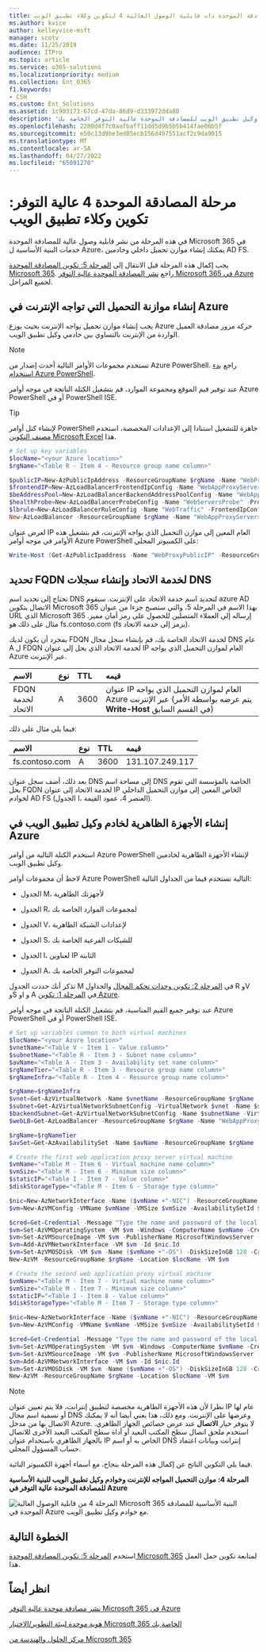 ```yaml
---
title: مرحلة المصادقة الموحدة ذات قابلية الوصول العالية 4 لتكوين وكلاء تطبيق الويب
ms.author: kvice
author: kelleyvice-msft
manager: scotv
ms.date: 11/25/2019
audience: ITPro
ms.topic: article
ms.service: o365-solutions
ms.localizationpriority: medium
ms.collection: Ent_O365
f1.keywords:
- CSH
ms.custom: Ent_Solutions
ms.assetid: 1c903173-67cd-47da-86d9-d333972dda80
description: 'ملخص: تكوين خوادم وكيل تطبيق الويب للمصادقة الموحدة عالية التوفر الخاصة بك Microsoft 365 في Microsoft Azure.'
ms.openlocfilehash: 2200d4f7c0aafbaff11dd5d9b5b5b414fae06b5f
ms.sourcegitcommit: e50c13d9be3ed05ecb156d497551acf2c9da9015
ms.translationtype: MT
ms.contentlocale: ar-SA
ms.lasthandoff: 04/27/2022
ms.locfileid: "65091270"
---
```

# <a name="high-availability-federated-authentication-phase-4-configure-web-application-proxies"></a>مرحلة المصادقة الموحدة 4 عالية التوفر: تكوين وكلاء تطبيق الويب

في هذه المرحلة من نشر قابلية وصول عالية للمصادقة الموحدة Microsoft 365 في خدمات البنية الأساسية ل Azure، يمكنك إنشاء موازن تحميل داخلي وخادمين AD FS.
  
يجب إكمال هذه المرحلة قبل الانتقال إلى [المرحلة 5: تكوين المصادقة الموحدة Microsoft 365](high-availability-federated-authentication-phase-5-configure-federated-authentic.md). راجع [نشر المصادقة الموحدة عالية التوفر Microsoft 365 في Azure](deploy-high-availability-federated-authentication-for-microsoft-365-in-azure.md) لجميع المراحل.
  
## <a name="create-the-internet-facing-load-balancer-in-azure"></a>إنشاء موازنة التحميل التي تواجه الإنترنت في Azure

يجب إنشاء موازن تحميل يواجه الإنترنت بحيث يوزع Azure حركة مرور مصادقة العميل الواردة من الإنترنت بالتساوي بين خادمي وكيل تطبيق الويب.
  
> [!NOTE]
> تستخدم مجموعات الأوامر التالية أحدث إصدار من Azure PowerShell. راجع [بدء استخدام Azure PowerShell](/powershell/azure/get-started-azureps). 
  
عند توفير قيم الموقع ومجموعة الموارد، قم بتشغيل الكتلة الناتجة في موجه أوامر Azure PowerShell أو في PowerShell ISE.
  
> [!TIP]
> لإنشاء كتل أوامر PowerShell جاهزة للتشغيل استنادا إلى الإعدادات المخصصة، استخدم [مصنف التكوين Microsoft Excel](https://github.com/MicrosoftDocs/OfficeDocs-Enterprise/raw/live/Enterprise/downloads/O365FedAuthInAzure_Config.xlsx) هذا. 

```powershell
# Set up key variables
$locName="<your Azure location>"
$rgName="<Table R - Item 4 - Resource group name column>"

$publicIP=New-AzPublicIpAddress -ResourceGroupName $rgName -Name "WebProxyPublicIP" -Location $LocName -AllocationMethod "Static"
$frontendIP=New-AzLoadBalancerFrontendIpConfig -Name "WebAppProxyServers-LBFE" -PublicIpAddress $publicIP
$beAddressPool=New-AzLoadBalancerBackendAddressPoolConfig -Name "WebAppProxyServers-LBBE"
$healthProbe=New-AzLoadBalancerProbeConfig -Name "WebServersProbe" -Protocol "TCP" -Port 443 -IntervalInSeconds 15 -ProbeCount 2
$lbrule=New-AzLoadBalancerRuleConfig -Name "WebTraffic" -FrontendIpConfiguration $frontendIP -BackendAddressPool $beAddressPool -Probe $healthProbe -Protocol "TCP" -FrontendPort 443 -BackendPort 443
New-AzLoadBalancer -ResourceGroupName $rgName -Name "WebAppProxyServers" -Location $locName -LoadBalancingRule $lbrule -BackendAddressPool $beAddressPool -Probe $healthProbe -FrontendIpConfiguration $frontendIP
```

لعرض عنوان IP العام المعين إلى موازن التحميل الذي يواجه الإنترنت، قم بتشغيل هذه الأوامر في موجه أوامر Azure PowerShell على الكمبيوتر المحلي:
  
```powershell
Write-Host (Get-AzPublicIpaddress -Name "WebProxyPublicIP" -ResourceGroup $rgName).IPAddress
```

## <a name="determine-your-federation-service-fqdn-and-create-dns-records"></a>تحديد FQDN لخدمة الاتحاد وإنشاء سجلات DNS

تحتاج إلى تحديد اسم DNS لتحديد اسم خدمة الاتحاد على الإنترنت. سيقوم azure AD الاتصال بتكوين Microsoft 365 بهذا الاسم في المرحلة 5، والتي ستصبح جزءا من عنوان URL الذي Microsoft 365 إرساله إلى العملاء المتصلين للحصول على رمز أمان مميز. مثال على ذلك هو fs.contoso.com (fs يرمز إلى خدمة الاتحاد).
  
بمجرد أن يكون لديك FDQN لخدمة الاتحاد الخاصة بك، قم بإنشاء سجل مجال DNS عام A ل FDQN لخدمة الاتحاد الذي يحل إلى عنوان IP العام لموازن التحميل الذي يواجه Azure عبر الإنترنت.
  
|**الاسم**|**نوع**|**TTL**|**قيمه**|
|:-----|:-----|:-----|:-----|
|FDQN لخدمة الاتحاد  <br/> |A  <br/> |3600  <br/> |عنوان IP العام لموازن التحميل الذي يواجه Azure عبر الإنترنت (يتم عرضه بواسطة الأمر **Write-Host** في القسم السابق) <br/> |
   
فيما يلي مثال على ذلك:
  
|**الاسم**|**نوع**|**TTL**|**قيمه**|
|:-----|:-----|:-----|:-----|
|fs.contoso.com  <br/> |A  <br/> |3600  <br/> |131.107.249.117  <br/> |
   
بعد ذلك، أضف سجل عنوان DNS إلى مساحة اسم DNS الخاصة بالمؤسسة التي تقوم بحل FQDN لخدمة الاتحاد إلى عنوان IP الخاص المعين إلى موازن التحميل الداخلي لخوادم AD FS (الجدول I، العنصر 4، عمود القيمة).
  
## <a name="create-the-web-application-proxy-server-virtual-machines-in-azure"></a>إنشاء الأجهزة الظاهرية لخادم وكيل تطبيق الويب في Azure

استخدم الكتلة التالية من أوامر Azure PowerShell لإنشاء الأجهزة الظاهرية لخادمين وكيل تطبيق الويب. 
  
لاحظ أن مجموعات أوامر Azure PowerShell التالية تستخدم قيما من الجداول التالية:
  
- الجدول M، لأجهزتك الظاهرية
    
- الجدول R، لمجموعات الموارد الخاصة بك
    
- الجدول V، لإعدادات الشبكة الظاهرية
    
- الجدول S، للشبكات الفرعية الخاصة بك
    
- الجدول I، لعناوين IP الثابتة
    
- الجدول A، لمجموعات التوفر الخاصة بك
    
تذكر أنك حددت الجدول M في [المرحلة 2: تكوين وحدات تحكم المجال](high-availability-federated-authentication-phase-2-configure-domain-controllers.md) والجداول R وV وS وI و A في [المرحلة 1: تكوين Azure](high-availability-federated-authentication-phase-1-configure-azure.md).
  
عند توفير جميع القيم المناسبة، قم بتشغيل الكتلة الناتجة في موجه أوامر Azure PowerShell أو في PowerShell ISE.
  
```powershell
# Set up variables common to both virtual machines
$locName="<your Azure location>"
$vnetName="<Table V - Item 1 - Value column>"
$subnetName="<Table R - Item 3 - Subnet name column>"
$avName="<Table A - Item 3 - Availability set name column>"
$rgNameTier="<Table R - Item 3 - Resource group name column>"
$rgNameInfra="<Table R - Item 4 - Resource group name column>"

$rgName=$rgNameInfra
$vnet=Get-AzVirtualNetwork -Name $vnetName -ResourceGroupName $rgName
$subnet=Get-AzVirtualNetworkSubnetConfig -VirtualNetwork $vnet -Name $subnetName
$backendSubnet=Get-AzVirtualNetworkSubnetConfig -Name $subnetName -VirtualNetwork $vnet
$webLB=Get-AzLoadBalancer -ResourceGroupName $rgName -Name "WebAppProxyServers"

$rgName=$rgNameTier
$avSet=Get-AzAvailabilitySet -Name $avName -ResourceGroupName $rgName

# Create the first web application proxy server virtual machine
$vmName="<Table M - Item 6 - Virtual machine name column>"
$vmSize="<Table M - Item 6 - Minimum size column>"
$staticIP="<Table I - Item 7 - Value column>"
$diskStorageType="<Table M - Item 6 - Storage type column>"

$nic=New-AzNetworkInterface -Name ($vmName +"-NIC") -ResourceGroupName $rgName -Location $locName -Subnet $backendSubnet -LoadBalancerBackendAddressPool $webLB.BackendAddressPools[0] -PrivateIpAddress $staticIP
$vm=New-AzVMConfig -VMName $vmName -VMSize $vmSize -AvailabilitySetId $avset.Id

$cred=Get-Credential -Message "Type the name and password of the local administrator account for the first web application proxy server." 
$vm=Set-AzVMOperatingSystem -VM $vm -Windows -ComputerName $vmName -Credential $cred -ProvisionVMAgent -EnableAutoUpdate
$vm=Set-AzVMSourceImage -VM $vm -PublisherName MicrosoftWindowsServer -Offer WindowsServer -Skus 2016-Datacenter -Version "latest"
$vm=Add-AzVMNetworkInterface -VM $vm -Id $nic.Id
$vm=Set-AzVMOSDisk -VM $vm -Name ($vmName +"-OS") -DiskSizeInGB 128 -CreateOption FromImage -StorageAccountType $diskStorageType
New-AzVM -ResourceGroupName $rgName -Location $locName -VM $vm

# Create the second web application proxy virtual machine
$vmName="<Table M - Item 7 - Virtual machine name column>"
$vmSize="<Table M - Item 7 - Minimum size column>"
$staticIP="<Table I - Item 8 - Value column>"
$diskStorageType="<Table M - Item 7 - Storage type column>"

$nic=New-AzNetworkInterface -Name ($vmName +"-NIC") -ResourceGroupName $rgName -Location $locName  -Subnet $backendSubnet -LoadBalancerBackendAddressPool $webLB.BackendAddressPools[0] -PrivateIpAddress $staticIP
$vm=New-AzVMConfig -VMName $vmName -VMSize $vmSize -AvailabilitySetId $avset.Id

$cred=Get-Credential -Message "Type the name and password of the local administrator account for the second web application proxy server." 
$vm=Set-AzVMOperatingSystem -VM $vm -Windows -ComputerName $vmName -Credential $cred -ProvisionVMAgent -EnableAutoUpdate
$vm=Set-AzVMSourceImage -VM $vm -PublisherName MicrosoftWindowsServer -Offer WindowsServer -Skus 2016-Datacenter -Version "latest"
$vm=Add-AzVMNetworkInterface -VM $vm -Id $nic.Id
$vm=Set-AzVMOSDisk -VM $vm -Name ($vmName +"-OS") -DiskSizeInGB 128 -CreateOption FromImage -StorageAccountType $diskStorageType
New-AzVM -ResourceGroupName $rgName -Location $locName -VM $vm
```

> [!NOTE]
> نظرا لأن هذه الأجهزة الظاهرية مخصصة لتطبيق إنترانت، فلا يتم تعيين عنوان IP عام لها أو تسمية اسم مجال DNS وعرضها على الإنترنت. ومع ذلك، هذا يعني أيضا أنه لا يمكنك الاتصال بها من مدخل Azure. لا يتوفر خيار **الاتصال** عند عرض خصائص الجهاز الظاهري. استخدم ملحق اتصال سطح المكتب البعيد أو أداة سطح المكتب البعيد الأخرى للاتصال بالجهاز الظاهري باستخدام عنوان IP الخاص به أو اسم DNS إنترانت وبيانات اعتماد حساب المسؤول المحلي.
  
فيما يلي التكوين الناتج عن إكمال هذه المرحلة بنجاح، مع أسماء أجهزة الكمبيوتر النائبة.
  
**المرحلة 4: موازن التحميل المواجه للإنترنت وخوادم وكيل تطبيق الويب للبنية الأساسية للمصادقة الموحدة عالية التوفر في Azure**

![المرحلة 4 من قابلية الوصول العالية Microsoft 365 البنية الأساسية للمصادقة الموحدة في Azure مع خوادم وكيل تطبيق الويب.](../media/7e03183f-3b3b-4cbe-9028-89cc3f195a63.png)
  
## <a name="next-step"></a>الخطوة التالية

استخدم [المرحلة 5: تكوين المصادقة الموحدة Microsoft 365](high-availability-federated-authentication-phase-5-configure-federated-authentic.md) لمتابعة تكوين حمل العمل هذا.
  
## <a name="see-also"></a>انظر أيضاً

[نشر مصادقة موحدة عالية التوفر Microsoft 365 في Azure](deploy-high-availability-federated-authentication-for-microsoft-365-in-azure.md)
  
[هوية موحدة لبيئة التطوير/الاختبار Microsoft 365 الخاصة بك](federated-identity-for-your-microsoft-365-dev-test-environment.md)
  
[مركز الحلول والهندسة من Microsoft 365](../solutions/index.yml)